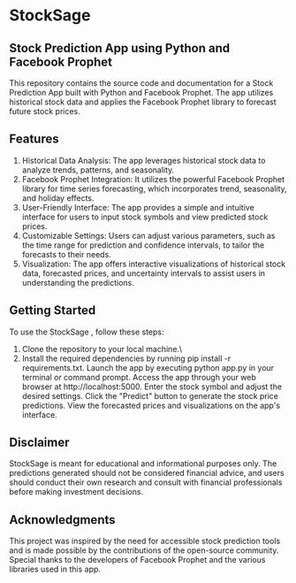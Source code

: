 # StockSage

## Stock Prediction App using Python and Facebook Prophet
This repository contains the source code and documentation for a Stock Prediction App built with Python and Facebook Prophet. 
The app utilizes historical stock data and applies the Facebook Prophet library to forecast future stock prices.

## Features
1. Historical Data Analysis: The app leverages historical stock data to analyze trends, patterns, and seasonality.
2. Facebook Prophet Integration: It utilizes the powerful Facebook Prophet library for time series forecasting, which incorporates trend, seasonality, and holiday effects.
3. User-Friendly Interface: The app provides a simple and intuitive interface for users to input stock symbols and view predicted stock prices.
4. Customizable Settings: Users can adjust various parameters, such as the time range for prediction and confidence intervals, to tailor the forecasts to their needs.
5. Visualization: The app offers interactive visualizations of historical stock data, forecasted prices, and uncertainty intervals to assist users in understanding the predictions.

## Getting Started
To use the StockSage , follow these steps:

1. Clone the repository to your local machine.\
2. Install the required dependencies by running pip install -r requirements.txt.
Launch the app by executing python app.py in your terminal or command prompt.
Access the app through your web browser at http://localhost:5000.
Enter the stock symbol and adjust the desired settings.
Click the "Predict" button to generate the stock price predictions.
View the forecasted prices and visualizations on the app's interface.

## Disclaimer
StockSage is meant for educational and informational purposes only. The predictions generated should not be considered financial advice, and users should conduct their own research and consult with financial professionals before making investment decisions.

## Acknowledgments
This project was inspired by the need for accessible stock prediction tools and is made possible by the contributions of the open-source community. Special thanks to the developers of Facebook Prophet and the various libraries used in this app.





